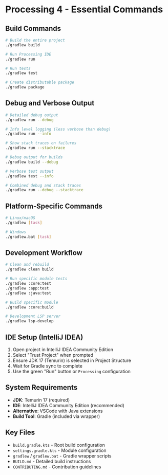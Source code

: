 # Processing 4 - Essential Commands

## Build Commands
```bash
# Build the entire project
./gradlew build

# Run Processing IDE
./gradlew run

# Run tests
./gradlew test

# Create distributable package
./gradlew package
```

## Debug and Verbose Output
```bash
# Detailed debug output
./gradlew run --debug

# Info level logging (less verbose than debug)
./gradlew run --info

# Show stack traces on failures
./gradlew run --stacktrace

# Debug output for builds
./gradlew build --debug

# Verbose test output
./gradlew test --info

# Combined debug and stack traces
./gradlew run --debug --stacktrace
```

## Platform-Specific Commands
```bash
# Linux/macOS
./gradlew [task]

# Windows
./gradlew.bat [task]
```

## Development Workflow
```bash
# Clean and rebuild
./gradlew clean build

# Run specific module tests
./gradlew :core:test
./gradlew :app:test
./gradlew :java:test

# Build specific module
./gradlew :core:build

# Development LSP server
./gradlew lsp-develop
```

## IDE Setup (IntelliJ IDEA)
1. Open project in IntelliJ IDEA Community Edition
2. Select "Trust Project" when prompted
3. Ensure JDK 17 (Temurin) is selected in Project Structure
4. Wait for Gradle sync to complete
5. Use the green "Run" button or `Processing` configuration

## System Requirements
- **JDK**: Temurin 17 (required)
- **IDE**: IntelliJ IDEA Community Edition (recommended)
- **Alternative**: VSCode with Java extensions
- **Build Tool**: Gradle (included via wrapper)

## Key Files
- `build.gradle.kts` - Root build configuration
- `settings.gradle.kts` - Module configuration  
- `gradlew` / `gradlew.bat` - Gradle wrapper scripts
- `BUILD.md` - Detailed build instructions
- `CONTRIBUTING.md` - Contribution guidelines